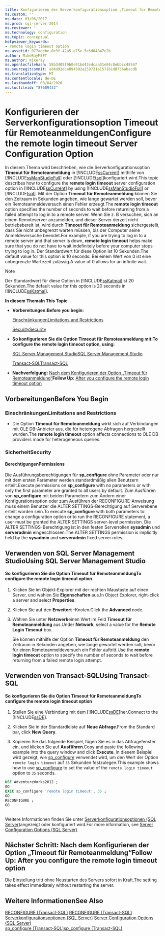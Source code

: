 ```yaml
---
title: Konfigurieren der Serverkonfigurationsoption „Timeout für Remoteanmeldung“ | Microsoft-Dokumentation
ms.custom: ''
ms.date: 03/06/2017
ms.prod: sql-server-2014
ms.reviewer: ''
ms.technology: configuration
ms.topic: conceptual
helpviewer_keywords:
- remote login timeout option
ms.assetid: 077adebe-0e3f-42a5-a75e-5e6d04847e2b
author: MikeRayMSFT
ms.author: mikeray
ms.openlocfilehash: 58b3405f9b0e51bd43edcaa31e84c8ebbcc48547
ms.sourcegitcommit: ad4d92dce894592a259721a1571b1d8736abacdb
ms.translationtype: MT
ms.contentlocale: de-DE
ms.lasthandoff: 08/04/2020
ms.locfileid: "87609432"
---
```

# <a name="configure-the-remote-login-timeout-server-configuration-option"></a><span data-ttu-id="5bfd6-102">Konfigurieren der Serverkonfigurationsoption Timeout für Remoteanmeldungen</span><span class="sxs-lookup"><span data-stu-id="5bfd6-102">Configure the remote login timeout Server Configuration Option</span></span>
  <span data-ttu-id="5bfd6-103">In diesem Thema wird beschrieben, wie die Serverkonfigurationsoption **Timeout für Remoteanmeldung** in [!INCLUDE[ssCurrent](../../includes/sscurrent-md.md)] mithilfe von [!INCLUDE[ssManStudioFull](../../includes/ssmanstudiofull-md.md)] oder [!INCLUDE[tsql](../../includes/tsql-md.md)]konfiguriert wird.</span><span class="sxs-lookup"><span data-stu-id="5bfd6-103">This topic describes how to configure the **remote login timeout** server configuration option in [!INCLUDE[ssCurrent](../../includes/sscurrent-md.md)] by using [!INCLUDE[ssManStudioFull](../../includes/ssmanstudiofull-md.md)] or [!INCLUDE[tsql](../../includes/tsql-md.md)].</span></span> <span data-ttu-id="5bfd6-104">Mit der Option **Timeout für Remoteanmeldung** können Sie den Zeitraum in Sekunden angeben, wie lange gewartet werden soll, bevor ein Remoteanmeldeversuch einen Fehler erzeugt.</span><span class="sxs-lookup"><span data-stu-id="5bfd6-104">The **remote login timeout** option specifies the number of seconds to wait before returning from a failed attempt to log in to a remote server.</span></span> <span data-ttu-id="5bfd6-105">Wenn Sie z. B versuchen, sich an einem Remoteserver anzumelden, und dieser Server derzeit nicht betriebsbereit ist, wird durch **Timeout für Remoteanmeldung** sichergestellt, dass Sie nicht unbegrenzt warten müssen, bis der Computer seine Anmeldeversuche beendet.</span><span class="sxs-lookup"><span data-stu-id="5bfd6-105">For example, if you are trying to log in to a remote server and that server is down, **remote login timeout** helps make sure that you do not have to wait indefinitely before your computer stops trying to log in.</span></span> <span data-ttu-id="5bfd6-106">Der Standardwert für diese Option ist 10 Sekunden.</span><span class="sxs-lookup"><span data-stu-id="5bfd6-106">The default value for this option is 10 seconds.</span></span> <span data-ttu-id="5bfd6-107">Bei einem Wert von 0 ist eine unbegrenzte Wartezeit zulässig.</span><span class="sxs-lookup"><span data-stu-id="5bfd6-107">A value of 0 allows for an infinite wait.</span></span>  
  
> [!NOTE]  
>  <span data-ttu-id="5bfd6-108">Der Standardwert für diese Option in [!INCLUDE[ssKatmai](../../includes/sskatmai-md.md)]ist 20 Sekunden.</span><span class="sxs-lookup"><span data-stu-id="5bfd6-108">The default value for this option is 20 seconds in [!INCLUDE[ssKatmai](../../includes/sskatmai-md.md)].</span></span>  
  
 <span data-ttu-id="5bfd6-109">**In diesem Thema**</span><span class="sxs-lookup"><span data-stu-id="5bfd6-109">**In This Topic**</span></span>  
  
-   <span data-ttu-id="5bfd6-110">**Vorbereitungen:**</span><span class="sxs-lookup"><span data-stu-id="5bfd6-110">**Before you begin:**</span></span>  
  
     [<span data-ttu-id="5bfd6-111">Einschränkungen</span><span class="sxs-lookup"><span data-stu-id="5bfd6-111">Limitations and Restrictions</span></span>](#Restrictions)  
  
     [<span data-ttu-id="5bfd6-112">Security</span><span class="sxs-lookup"><span data-stu-id="5bfd6-112">Security</span></span>](#Security)  
  
-   <span data-ttu-id="5bfd6-113">**So konfigurieren Sie die Option Timeout für Remoteanmeldung mit:**</span><span class="sxs-lookup"><span data-stu-id="5bfd6-113">**To configure the remote login timeout option, using:**</span></span>  
  
     [<span data-ttu-id="5bfd6-114">SQL Server Management Studio</span><span class="sxs-lookup"><span data-stu-id="5bfd6-114">SQL Server Management Studio</span></span>](#SSMSProcedure)  
  
     [<span data-ttu-id="5bfd6-115">Transact-SQL</span><span class="sxs-lookup"><span data-stu-id="5bfd6-115">Transact-SQL</span></span>](#TsqlProcedure)  
  
-   <span data-ttu-id="5bfd6-116">**Nachverfolgung:**  [Nach dem Konfigurieren der Option „Timeout für Remoteanmeldung“](#FollowUp)</span><span class="sxs-lookup"><span data-stu-id="5bfd6-116">**Follow Up:**  [After you configure the remote login timeout option](#FollowUp)</span></span>  
  
##  <a name="before-you-begin"></a><a name="BeforeYouBegin"></a> <span data-ttu-id="5bfd6-117">Vorbereitungen</span><span class="sxs-lookup"><span data-stu-id="5bfd6-117">Before You Begin</span></span>  
  
###  <a name="limitations-and-restrictions"></a><a name="Restrictions"></a> <span data-ttu-id="5bfd6-118">Einschränkungen</span><span class="sxs-lookup"><span data-stu-id="5bfd6-118">Limitations and Restrictions</span></span>  
  
-   <span data-ttu-id="5bfd6-119">Die Option **Timeout für Remoteanmeldung** wirkt sich auf Verbindungen mit OLE DB-Anbieter aus, die für heterogene Abfragen hergestellt wurden.</span><span class="sxs-lookup"><span data-stu-id="5bfd6-119">The **remote login timeout** option affects connections to OLE DB providers made for heterogeneous queries.</span></span>  
  
###  <a name="security"></a><a name="Security"></a> <span data-ttu-id="5bfd6-120">Sicherheit</span><span class="sxs-lookup"><span data-stu-id="5bfd6-120">Security</span></span>  
  
####  <a name="permissions"></a><a name="Permissions"></a> <span data-ttu-id="5bfd6-121">Berechtigungen</span><span class="sxs-lookup"><span data-stu-id="5bfd6-121">Permissions</span></span>  
 <span data-ttu-id="5bfd6-122">Die Ausführungsberechtigungen für **sp_configure** ohne Parameter oder nur mit dem ersten Parameter werden standardmäßig allen Benutzern erteilt.</span><span class="sxs-lookup"><span data-stu-id="5bfd6-122">Execute permissions on **sp_configure** with no parameters or with only the first parameter are granted to all users by default.</span></span> <span data-ttu-id="5bfd6-123">Zum Ausführen von **sp_configure** mit beiden Parametern zum Ändern einer Konfigurationsoption oder zum Ausführen der RECONFIGURE-Anweisung muss einem Benutzer die ALTER SETTINGS-Berechtigung auf Serverebene erteilt worden sein.</span><span class="sxs-lookup"><span data-stu-id="5bfd6-123">To execute **sp_configure** with both parameters to change a configuration option or to run the RECONFIGURE statement, a user must be granted the ALTER SETTINGS server-level permission.</span></span> <span data-ttu-id="5bfd6-124">Die ALTER SETTINGS-Berechtigung ist in den festen Serverrollen **sysadmin** und **serveradmin** eingeschlossen.</span><span class="sxs-lookup"><span data-stu-id="5bfd6-124">The ALTER SETTINGS permission is implicitly held by the **sysadmin** and **serveradmin** fixed server roles.</span></span>  
  
##  <a name="using-sql-server-management-studio"></a><a name="SSMSProcedure"></a> <span data-ttu-id="5bfd6-125">Verwenden von SQL Server Management Studio</span><span class="sxs-lookup"><span data-stu-id="5bfd6-125">Using SQL Server Management Studio</span></span>  
  
#### <a name="to-configure-the-remote-login-timeout-option"></a><span data-ttu-id="5bfd6-126">So konfigurieren Sie die Option Timeout für Remoteanmeldung</span><span class="sxs-lookup"><span data-stu-id="5bfd6-126">To configure the remote login timeout option</span></span>  
  
1.  <span data-ttu-id="5bfd6-127">Klicken Sie im Objekt-Explorer mit der rechten Maustaste auf einen Server, und wählen Sie **Eigenschaften** aus.</span><span class="sxs-lookup"><span data-stu-id="5bfd6-127">In Object Explorer, right-click a server and select **Properties**.</span></span>  
  
2.  <span data-ttu-id="5bfd6-128">Klicken Sie auf den **Erweitert** -Knoten.</span><span class="sxs-lookup"><span data-stu-id="5bfd6-128">Click the **Advanced** node.</span></span>  
  
3.  <span data-ttu-id="5bfd6-129">Wählen Sie unter **Netzwerk**einen Wert im Feld **Timeout für Remoteanmeldung** aus.</span><span class="sxs-lookup"><span data-stu-id="5bfd6-129">Under **Network**, select a value for the **Remote Login Timeout** box.</span></span>  
  
     <span data-ttu-id="5bfd6-130">Sie können mithilfe der Option **Timeout für Remoteanmeldung** den Zeitraum in Sekunden angeben, wie lange gewartet werden soll, bevor für einen Remoteanmeldeversuch ein Fehler auftritt.</span><span class="sxs-lookup"><span data-stu-id="5bfd6-130">Use the **remote login timeout** option to specify the number of seconds to wait before returning from a failed remote login attempt.</span></span>  
  
##  <a name="using-transact-sql"></a><a name="TsqlProcedure"></a> <span data-ttu-id="5bfd6-131">Verwenden von Transact-SQL</span><span class="sxs-lookup"><span data-stu-id="5bfd6-131">Using Transact-SQL</span></span>  
  
#### <a name="to-configure-the-remote-login-timeout-option"></a><span data-ttu-id="5bfd6-132">So konfigurieren Sie die Option Timeout für Remoteanmeldung</span><span class="sxs-lookup"><span data-stu-id="5bfd6-132">To configure the remote login timeout option</span></span>  
  
1.  <span data-ttu-id="5bfd6-133">Stellen Sie eine Verbindung mit dem [!INCLUDE[ssDE](../../includes/ssde-md.md)]her.</span><span class="sxs-lookup"><span data-stu-id="5bfd6-133">Connect to the [!INCLUDE[ssDE](../../includes/ssde-md.md)].</span></span>  
  
2.  <span data-ttu-id="5bfd6-134">Klicken Sie in der Standardleiste auf **Neue Abfrage**.</span><span class="sxs-lookup"><span data-stu-id="5bfd6-134">From the Standard bar, click **New Query**.</span></span>  
  
3.  <span data-ttu-id="5bfd6-135">Kopieren Sie das folgende Beispiel, fügen Sie es in das Abfragefenster ein, und klicken Sie auf **Ausführen**.</span><span class="sxs-lookup"><span data-stu-id="5bfd6-135">Copy and paste the following example into the query window and click **Execute**.</span></span> <span data-ttu-id="5bfd6-136">In diesem Beispiel wird gezeigt, wie [sp_configure](/sql/relational-databases/system-stored-procedures/sp-configure-transact-sql) verwendet wird, um den Wert der Option `remote login timeout` auf `35` Sekunden festzulegen.</span><span class="sxs-lookup"><span data-stu-id="5bfd6-136">This example shows how to use [sp_configure](/sql/relational-databases/system-stored-procedures/sp-configure-transact-sql) to set the value of the `remote login timeout` option to `35` seconds.</span></span>  
  
```sql  
USE AdventureWorks2012 ;  
GO  
EXEC sp_configure 'remote login timeout', 35 ;  
GO  
RECONFIGURE ;  
GO  
  
```  
  
 <span data-ttu-id="5bfd6-137">Weitere Informationen finden Sie unter [Serverkonfigurationsoptionen &#40;SQL Server&#41;](server-configuration-options-sql-server.md)angezeigt oder konfiguriert wird.</span><span class="sxs-lookup"><span data-stu-id="5bfd6-137">For more information, see [Server Configuration Options &#40;SQL Server&#41;](server-configuration-options-sql-server.md).</span></span>  
  
##  <a name="follow-up-after-you-configure-the-remote-login-timeout-option"></a><a name="FollowUp"></a><span data-ttu-id="5bfd6-138">Nächster Schritt: Nach dem Konfigurieren der Option „Timeout für Remoteanmeldung“</span><span class="sxs-lookup"><span data-stu-id="5bfd6-138">Follow Up: After you configure the remote login timeout option</span></span>  
 <span data-ttu-id="5bfd6-139">Die Einstellung tritt ohne Neustarten des Servers sofort in Kraft.</span><span class="sxs-lookup"><span data-stu-id="5bfd6-139">The setting takes effect immediately without restarting the server.</span></span>  
  
## <a name="see-also"></a><span data-ttu-id="5bfd6-140">Weitere Informationen</span><span class="sxs-lookup"><span data-stu-id="5bfd6-140">See Also</span></span>  
 <span data-ttu-id="5bfd6-141">[RECONFIGURE &#40;Transact-SQL&#41;](/sql/t-sql/language-elements/reconfigure-transact-sql) </span><span class="sxs-lookup"><span data-stu-id="5bfd6-141">[RECONFIGURE &#40;Transact-SQL&#41;](/sql/t-sql/language-elements/reconfigure-transact-sql) </span></span>  
 <span data-ttu-id="5bfd6-142">[Serverkonfigurationsoptionen &#40;SQL Server&#41;](server-configuration-options-sql-server.md) </span><span class="sxs-lookup"><span data-stu-id="5bfd6-142">[Server Configuration Options &#40;SQL Server&#41;](server-configuration-options-sql-server.md) </span></span>  
 [<span data-ttu-id="5bfd6-143">sp_configure &#40;Transact-SQL&#41;</span><span class="sxs-lookup"><span data-stu-id="5bfd6-143">sp_configure &#40;Transact-SQL&#41;</span></span>](/sql/relational-databases/system-stored-procedures/sp-configure-transact-sql)  
  
  
